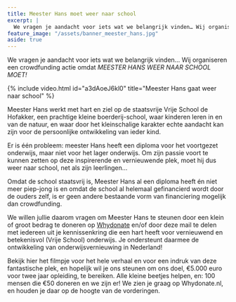 ```yaml
---
title: Meester Hans moet weer naar school
excerpt: |
  We vragen je aandacht voor iets wat we belangrijk vinden… Wij organiseren een crowdfunding actie omdat MEESTER HANS WEER NAAR SCHOOL MOET!
feature_image: "/assets/banner_meester_hans.jpg"
aside: true
---
```

We vragen je aandacht voor iets wat we belangrijk vinden… Wij organiseren een crowdfunding actie omdat *MEESTER HANS WEER NAAR SCHOOL MOET!*
 
{% include video.html id="a3dAoeJ6kl0" title="Meester Hans gaat weer naar school" %}

Meester Hans werkt met hart en ziel op de staatsvrije Vrije School de Hofakker, een prachtige kleine boerderij-school, waar kinderen leren in en van de natuur, en waar door het kleinschalige karakter echte aandacht kan zijn voor de persoonlijke ontwikkeling van ieder kind.
 
Er is één probleem: meester Hans heeft een diploma voor het voortgezet onderwijs, maar niet voor het lager onderwijs. Om zijn passie voort te kunnen zetten op deze inspirerende en vernieuwende plek, moet hij dus weer naar school, net als zijn leerlingen…
 
Omdat de school staatsvrij is, Meester Hans al een diploma heeft én niet meer piep-jong is en omdat de school al helemaal gefinancierd wordt door de ouders zelf, is er geen andere bestaande vorm van financiering mogelijk dan crowdfunding.
 
We willen jullie daarom vragen om Meester Hans te steunen door een klein of groot bedrag te doneren op [Whydonate](https://www.whydonate.nl/fundraising/meester-hans-gaat-weer-naar-school/nl)  en/of door deze mail te delen met iedereen uit je kennissenkring die een hart heeft voor vernieuwend en betekenisvol (Vrije School) onderwijs. Je ondersteunt daarmee de ontwikkeling van onderwijsvernieuwing in Nederland!
 
Bekijk hier het filmpje voor het hele verhaal en voor een indruk van deze fantastische plek, en hopelijk wil je ons steunen om ons doel, €5.000 euro voor twee jaar opleiding, te bereiken. Alle kleine beetjes helpen, en: 100 mensen die €50 doneren en we zijn er! We zien je graag op Whydonate.nl, en houden je daar op de hoogte van de vorderingen.
